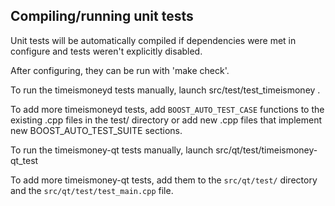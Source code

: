 Compiling/running unit tests
------------------------------------

Unit tests will be automatically compiled if dependencies were met in configure
and tests weren't explicitly disabled.

After configuring, they can be run with 'make check'.

To run the timeismoneyd tests manually, launch src/test/test_timeismoney .

To add more timeismoneyd tests, add `BOOST_AUTO_TEST_CASE` functions to the existing
.cpp files in the test/ directory or add new .cpp files that
implement new BOOST_AUTO_TEST_SUITE sections.

To run the timeismoney-qt tests manually, launch src/qt/test/timeismoney-qt_test

To add more timeismoney-qt tests, add them to the `src/qt/test/` directory and
the `src/qt/test/test_main.cpp` file.
